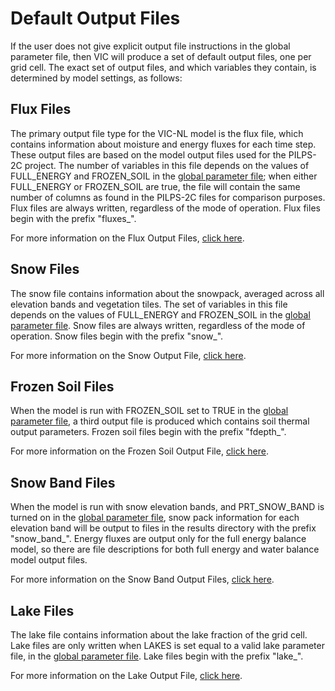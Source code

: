 # Default Output Files

If the user does not give explicit output file instructions in the global parameter file, then VIC will produce a set of default output files, one per grid cell. The exact set of output files, and which variables they contain, is determined by model settings, as follows:

## Flux Files

The primary output file type for the VIC-NL model is the flux file, which contains information about moisture and energy fluxes for each time step. These output files are based on the model output files used for the PILPS-2C project. The number of variables in this file depends on the values of FULL_ENERGY and FROZEN_SOIL in the [global parameter file](GlobalParam.md); when either FULL_ENERGY or FROZEN_SOIL are true, the file will contain the same number of columns as found in the PILPS-2C files for comparison purposes. Flux files are always written, regardless of the mode of operation. Flux files begin with the prefix "fluxes_".

For more information on the Flux Output Files, [click here](FluxOutputFiles.md).

## Snow Files

The snow file contains information about the snowpack, averaged across all elevation bands and vegetation tiles. The set of variables in this file depends on the values of FULL_ENERGY and FROZEN_SOIL in the [global parameter file](GlobalParam.md). Snow files are always written, regardless of the mode of operation. Snow files begin with the prefix "snow_".

For more information on the Snow Output File, [click here](SnowOutputFile.md).

## Frozen Soil Files

When the model is run with FROZEN_SOIL set to TRUE in the [global parameter file](GlobalParam.md), a third output file is produced which contains soil thermal output parameters. Frozen soil files begin with the prefix "fdepth_".

For more information on the Frozen Soil Output File, [click here](FrozenSoilOutputFile.md).

## Snow Band Files

When the model is run with snow elevation bands, and PRT_SNOW_BAND is turned on in the [global parameter file](GlobalParam.md), snow pack information for each elevation band will be output to files in the results directory with the prefix "snow_band_". Energy fluxes are output only for the full energy balance model, so there are file descriptions for both full energy and water balance model output files.

For more information on the Snow Band Output Files, [click here](SnowBandOutputFiles.md).

## Lake Files

The lake file contains information about the lake fraction of the grid cell. Lake files are only written when LAKES is set equal to a valid lake parameter file, in the [global parameter file](GlobalParam.md). Lake files begin with the prefix "lake_".

For more information on the Lake Output File, [click here](LakeOutputFile.md).

